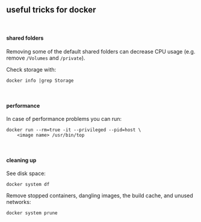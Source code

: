 ## useful tricks for docker

<br>


#### shared folders

Removing some of the default shared folders can decrease CPU usage (e.g. remove `/Volumes` and `/private`). 

Check storage with:

```
docker info |grep Storage
```


<br>

#### performance

In case of performance problems you can run:

```
docker run --rm=true -it --privileged --pid=host \
    <image name> /usr/bin/top
```

<br>

#### cleaning up

See disk space:

```
docker system df
```


Remove stopped containers, dangling images, the build cache, and unused networks:

```
docker system prune
```
